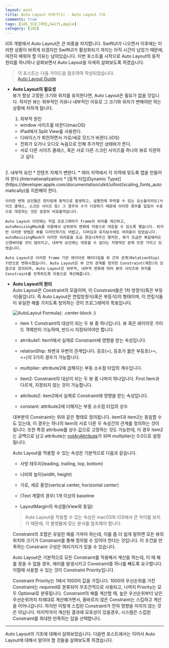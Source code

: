 ```yaml
---
layout: post
title: Auto Layout 이야기(1) - Auto Layout 기초
comments: true
tags: [iOS 프로그래밍,Swift,Apple]
category: [iOS]
---  
```


 iOS 개발에서 Auto Layout은 큰 비중을 차지합니다. SwiftUI가 나오면서 이후에는 이러한 상황이 바뀌게 되겠지만 SwiftUI가 활성화되기 까지는 아직 시간이 남았기 때문에, 여전히 배워야 할 이유는 남아있습니다. 이번 포스트를 시작으로 Auto Layout의 동작 원리를 하나하나 살펴보면서 Auto Layout을 자세히 살펴보도록 하겠습니다.

> 이 포스트는 다음 가이드을 참조하여 작성되었습니다.  
>  [Auto Layout Guide](https://developer.apple.com/library/archive/documentation/UserExperience/Conceptual/AutolayoutPG/index.html#//apple_ref/doc/uid/TP40010853-CH7-SW1)  

* **Auto Layout의 필요성**  
   뷰가 항상 고정된 크기와 위치를 유지한다면, Auto Layout은 필요가 없을 것입니다. 하지만 뷰는 외부적인 이유나 내부적인 이유로 그 크기와 위치가 변해야만 하는 상황에 처하게 됩니다. 

  1. 외부적 원인
    * window 사이즈를 바꾼다(macOS)
    * iPad에서 Split View를 사용한다.
    * 디바이스가 회전하면서 가로/세로 모드가 바뀐다.(iOS)
    * 전화가 오거나 오디오 녹음으로 인해 추가적인 상태바가 뜬다.
    * 서로 다른 사이즈 클래스, 혹은 서로 다른 스크린 사이즈를 하나의 뷰로 지원하고 싶다.  
<br>
  2. 내부적 요인
    * 컨텐츠 자체가 변한다.
    * 여러 지역에서 각 지역에 맞도록 앱을 만들어야 한다.(Internationalization)
    * [동적 타입(Dynamic Type)](https://developer.apple.com/documentation/uikit/uifont/scaling_fonts_automatically)을 지원해야 한다.

    이러한 변화 요인들은 런타임에 동적으로 발생하고, 실행전에 파악할 수 있는 요소들이라도(사이즈 클래스, 스크린 사이즈 등) 그 경우의 수가 다양하기 때문에 이러한 경우를 일일이 수동으로 대응하는 것은 굉장히 비효율적입니다.

    Auto Layout 이전에는 직접 프로그래머가 frame의 위치를 계산하고, autoResizingMask를 이용해서 상위뷰의 변화에 자동으로 대응할 수 있도록 했습니다. 하지만 이러한 방법은 뷰를 디자인하기도 어렵고, 디버깅과 유지보수에도 어려움이 있었습니다. autoResizingMask가 이러한 어려움을 조금 경감시켜주긴 했지만, 뷰가 조금만 복잡해져도 신경써야할 것이 많아지고, 내부적 요인에는 대응할 수 없다는 치명적인 문제 또한 가지고 있었습니다.

    Auto Layout은 이러한 frame 기반 레이아웃 패러다임을 뷰 간의 관계(RelationShip) 기반으로 변화시켰습니다. Auto Layout은 뷰 간의 관계를 정의한 Constraint(제한)의 모음으로 정의되며, Auto Layout은 외부적, 내부적 변화에 따라 뷰의 사이즈와 위치를 Constraint를 만족하도록 자동으로 계산해줍니다.   

* **Auto Layout의 원리**  
    Auto Layout은 Constraint의 모음이며, 이 Constraint들은 1차 방정식(혹은 부등식)들입니다. 즉 Auto Layout은 연립방정식(혹은 부등식)의 형태이며, 이 연립식들이 유일한 해를 가지도록 정의하는 것이 프로그래머의 목표입니다. 

    ![AutoLayout Formula]({{"/img/AutoLayout/AutoLayout_Formula.png"}}){: .center-block :}  
    * item 1: Constraint의 대상이 되는 두 뷰 중 하나입니다. 뷰 혹은 레이아웃 가이드 객체만이 가능하며, 반드시 지정되어야만 합니다.
    
    * atrribute1: item1에서 실제로 Constraint에 영향을 받는 속성입니다.
    
    * relationShip: 좌변과 우변의 관계입니다. 등호(=), 등호가 붙은 부등호(>=,<=)의 3가지 경우가 가능합니다.
    
    * multiplier: attribute2에 곱해지는 부동 소수점 타입의 계수입니다.  
    
    * item2: Constraint의 대상이 되는 두 뷰 중 나머지 하나입니다. First Item과 다르게, 지정되지 않는 것이 가능합니다.
    
    * attribute2: item2에서 실제로 Constraint에 영향을 받는 속성입니다.
    
    * constant: attribute2에 더해지는 부동 소수점 타입의 상수

  대부분의 Constraint는 위와 같은 형태로 정의됩니다. item1과 item2는 동일할 수도 있는데, 이 경우는 하나의 item의 서로 다른 두 속성간의 관계를 정의하는 것이 됩니다. 또한 특정 attribute를 상수 값으로 고정하는 것도 가능한데, 이 경우 item2는 공백으로 남고 attribute는 [notAnAttribute](https://developer.apple.com/documentation/uikit/nslayoutconstraint/attribute/notanattribute)가 되며 multiplier는 0.0으로 설정됩니다.

  Auto Layout을 적용할 수 있는 속성은 기본적으로 다음과 같습니다.

  * 사방 테두리(leading, trailing, top, bottom)
  
  * 너비와 높이(width, height)
  
  * 가로, 세로 중앙(vertical center, horizontal center)
  
  * (Text 계열의 경우) 1개 이상의 baseline
  
  * LayoutMargin의 속성들(View와 동일)

  > Auto Layout을 적용할 수 있는 속성은 macOS와 iOS에서 큰 차이를 보이기 때문에, 각 플랫폼에 맞는 문서를 참조해야 합니다.

  Constraint의 조합은 유일한 해를 가져야 하는데, 이를 좀 더 쉽게 말하면 모든 뷰의 위치와 크기가 Constraint를 통해 정의될 수 있어야 한다는 것입니다. 이 조건을 만족하는 Constraint 구성은 여러가지가 있을 수 있습니다.

  Auto Layout은 기본적으로 모든 Constraint를 적용해서 계산을 하는데, 이 때 해를 찾을 수 없을 경우, 에러를 발생시키고 Constraint중 하나를 빼도록 요구합니다. 이럴때 사용할 수 있는 것이 Constraint Priority입니다.

  Constraint Priority는 1에서 1000의 값을 가집니다. 1000의 우선순위를 가진 Constraint는 required로 분류되어 무조건적으로 사용되고, 나머지 Priority는 모두 Optional로 분류됩니다. Constraint의 해를 계산할 때, 높은 우선순위부터 낮은 우선순위까지 차례대로 계산해가면서, 올바르지 않은 Constraint는 스킵하고 계산을 이어나갑니다. 하지만 이렇게 스킵된 Constraint가 전혀 영향을 미치지 않는 것은 아닙니다. 마지막까지 계산된 결과에 모호성이 있을경우, 시스템은 스킵된 Constraint를 최대한 만족하는 답을 선택합니다.

---  

Auto Layout의 기초에 대해서 살펴보았습니다. 다음번 포스트에서는 이어서 Auto Layout에 대해서 알아야 할 것들을 살펴보도록 하겠습니다.